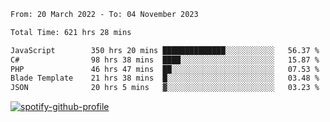 <!--START_SECTION:waka-->

```txt
From: 20 March 2022 - To: 04 November 2023

Total Time: 621 hrs 28 mins

JavaScript        350 hrs 20 mins ██████████████░░░░░░░░░░░   56.37 %
C#                98 hrs 38 mins  ████░░░░░░░░░░░░░░░░░░░░░   15.87 %
PHP               46 hrs 47 mins  ██░░░░░░░░░░░░░░░░░░░░░░░   07.53 %
Blade Template    21 hrs 38 mins  █░░░░░░░░░░░░░░░░░░░░░░░░   03.48 %
JSON              20 hrs 5 mins   ▓░░░░░░░░░░░░░░░░░░░░░░░░   03.23 %
```

<!--END_SECTION:waka-->
[![spotify-github-profile](https://spotify-github-profile.vercel.app/api/view?uid=c00zprrvy9xiloa9qnco3hmng&cover_image=true&theme=novatorem&show_offline=false&background_color=121212&bar_color=53b14f&bar_color_cover=false)](https://spotify-github-profile.vercel.app/api/view?uid=c00zprrvy9xiloa9qnco3hmng&redirect=true)



